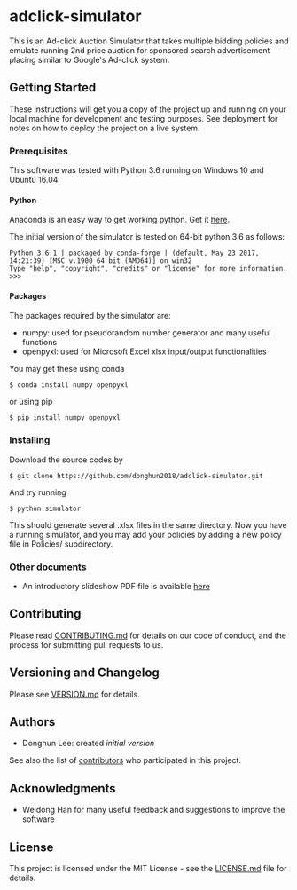 # adclick-simulator

This is an Ad-click Auction Simulator that takes multiple bidding policies and emulate running 2nd price auction for sponsored search advertisement placing similar to Google's Ad-click system.

## Getting Started

These instructions will get you a copy of the project up and running on your local machine for development and testing purposes.
See deployment for notes on how to deploy the project on a live system.

### Prerequisites

This software was tested with Python 3.6 running on Windows 10 and Ubuntu 16.04.

#### Python

Anaconda is an easy way to get working python.
Get it [here](https://www.anaconda.com/download/).

The initial version of the simulator is tested on 64-bit python 3.6 as follows:

```
Python 3.6.1 | packaged by conda-forge | (default, May 23 2017, 14:21:39) [MSC v.1900 64 bit (AMD64)] on win32
Type "help", "copyright", "credits" or "license" for more information.
>>>
```

#### Packages

The packages required by the simulator are:

- numpy: used for pseudorandom number generator and many useful functions
- openpyxl: used for Microsoft Excel xlsx input/output functionalities

You may get these using conda

```
$ conda install numpy openpyxl
```

or using pip

```
$ pip install numpy openpyxl
```

### Installing

Download the source codes by

```
$ git clone https://github.com/donghun2018/adclick-simulator.git
```

And try running

```
$ python simulator
```

This should generate several .xlsx files in the same directory.
Now you have a running simulator, and you may add your policies by adding a new policy file in Policies/ subdirectory.

### Other documents

- An introductory slideshow PDF file is available [here](https://github.com/donghun2018/adclick-simulator/blob/master//documentation/20180411_Ad-click_simulator_intro_r1.pdf)

## Contributing

Please read [CONTRIBUTING.md](https://github.com/donghun2018/adclick-simulator/blob/master/CONTRIBUTING.md) for details on our code of conduct, and the process for submitting pull requests to us.

## Versioning and Changelog

Please see [VERSION.md](https://github.com/donghun2018/adclick-simulator/blob/master/VERSION.md) for details.

## Authors

- Donghun Lee: created *initial version*

See also the list of [contributors](https://github.com/donghun2018/adclick-simulator/contributors) who participated in this project.

## Acknowledgments

- Weidong Han for many useful feedback and suggestions to improve the software

## License

This project is licensed under the MIT License - see the [LICENSE.md](https://github.com/donghun2018/adclick-simulator/blob/master/LICENSE.md) file for details.
